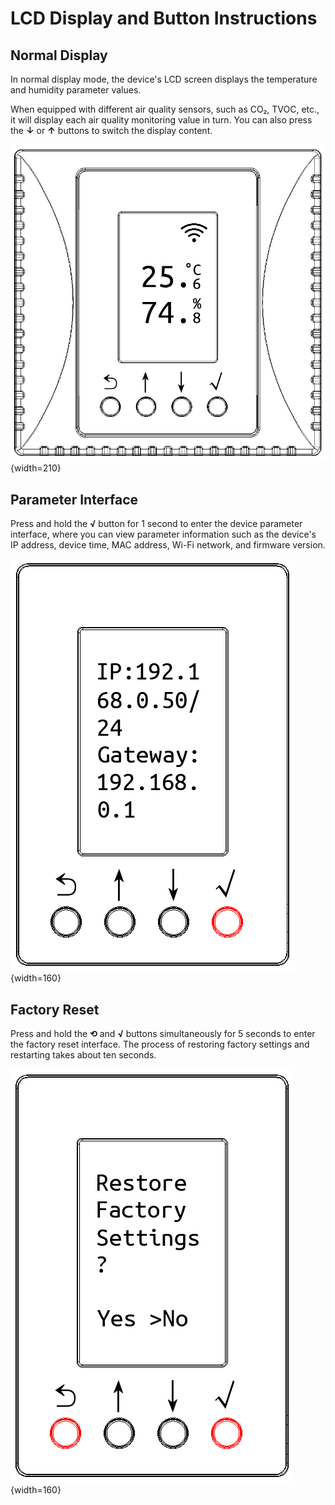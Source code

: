 # LCD Display and Button Instructions

## Normal Display

In normal display mode, the device's LCD screen displays the temperature and humidity parameter values.

When equipped with different air quality sensors, such as CO₂, TVOC, etc., it will display each air quality monitoring value in turn. You can also press the **↓** or **↑** buttons to switch the display content.

![NTHM Panel TH](images/th.png){width=210}

## Parameter Interface

Press and hold the **√** button for 1 second to enter the device parameter interface, where you can view parameter information such as the device's IP address, device time, MAC address, Wi-Fi network, and firmware version.

![NTHM Panel IP](images/ip.png){width=160}

## Factory Reset

Press and hold the **⟲** and **√** buttons simultaneously for 5 seconds to enter the factory reset interface. The process of restoring factory settings and restarting takes about ten seconds.

![NTHM Panel Factory](images/reset.png){width=160}
